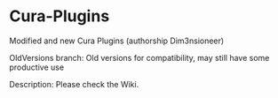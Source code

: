Cura-Plugins
============

Modified and new Cura Plugins (authorship Dim3nsioneer)

OldVersions branch:
Old versions for compatibility, may still have some productive use

Description:
Please check the Wiki.